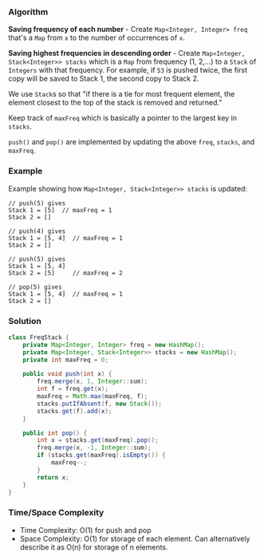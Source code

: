### Algorithm

__Saving frequency of each number__ - Create `Map<Integer, Integer> freq` that's a `Map` from `x` to the number of occurrences of `x`.

__Saving highest frequencies in descending order__ - Create `Map<Integer, Stack<Integer>> stacks` which is a `Map` from frequency (1, 2,...) to a `Stack` of `Integers` with that frequency. For example, if `53` is pushed twice, the first copy will be saved to Stack 1, the second copy to Stack 2.

We use `Stack`s so that "if there is a tie for most frequent element, the element closest to the top of the stack is removed and returned."

Keep track of `maxFreq` which is basically a pointer to the largest key in `stacks`.

`push()` and `pop()` are implemented by updating the above `freq`, `stacks`, and `maxFreq`.


### Example

Example showing how `Map<Integer, Stack<Integer>> stacks` is updated:

```
// push(5) gives
Stack 1 = [5]  // maxFreq = 1
Stack 2 = []

// push(4) gives
Stack 1 = [5, 4]  // maxFreq = 1
Stack 2 = []

// push(5) gives
Stack 1 = [5, 4]
Stack 2 = [5]     // maxFreq = 2

// pop(5) gives
Stack 1 = [5, 4]  // maxFreq = 1
Stack 2 = []

```

### Solution

```java
class FreqStack {
    private Map<Integer, Integer> freq = new HashMap();
    private Map<Integer, Stack<Integer>> stacks = new HashMap();
    private int maxFreq = 0;

    public void push(int x) {
        freq.merge(x, 1, Integer::sum);
        int f = freq.get(x);
        maxFreq = Math.max(maxFreq, f);
        stacks.putIfAbsent(f, new Stack());
        stacks.get(f).add(x);
    }

    public int pop() {
        int x = stacks.get(maxFreq).pop();
        freq.merge(x, -1, Integer::sum);
        if (stacks.get(maxFreq).isEmpty()) {
            maxFreq--;
        }
        return x;
    }
}
```

### Time/Space Complexity

-  Time Complexity: O(1) for push and pop
- Space Complexity: O(1) for storage of each element. Can alternatively describe it as O(n) for storage of n elements.
